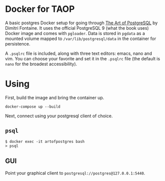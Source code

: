 # Docker for TAOP
A basic postgres Docker setup for going through [The Art of PostgreSQL](https://tapoueh.org/)
by Dimitri Fontaine. It uses the official PostgreSQL 9 (what the book uses)
Docker image and comes with `pgloader`. Data is stored in `pgdata` as a mounted volume mapped to `/var/lib/postgresql/data` in the container for persistence.

A `.psqlrc` file is included, along with three text editors: emacs, nano and
vim. You can choose your favorite and set it in the `.psqlrc` file (the default
is `nano` for the broadest accessibility).

# Using
First, build the image and bring the container up.

```shell
docker-compose up --build
```

Next, connect using your postgresql client of choice.

## `psql`
```shell
$ docker exec -it artofpostgres bash
> psql
```

## GUI
Point your graphical client to `postgresql://postgres@127.0.0.1:5440`.

